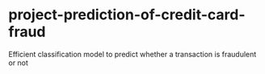 # project-prediction-of-credit-card-fraud
Efficient classification model to predict whether a transaction is fraudulent or not
